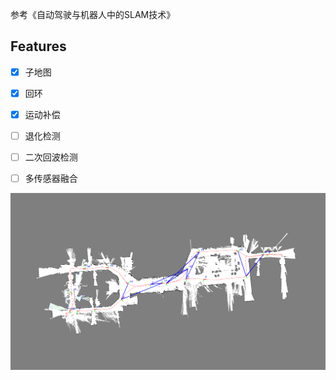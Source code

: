 参考《自动驾驶与机器人中的SLAM技术》

## Features
- [x] 子地图
- [x] 回环
- [x] 运动补偿
- [ ] 退化检测
- [ ] 二次回波检测
- [ ] 多传感器融合


![global_map](./global_map.png)